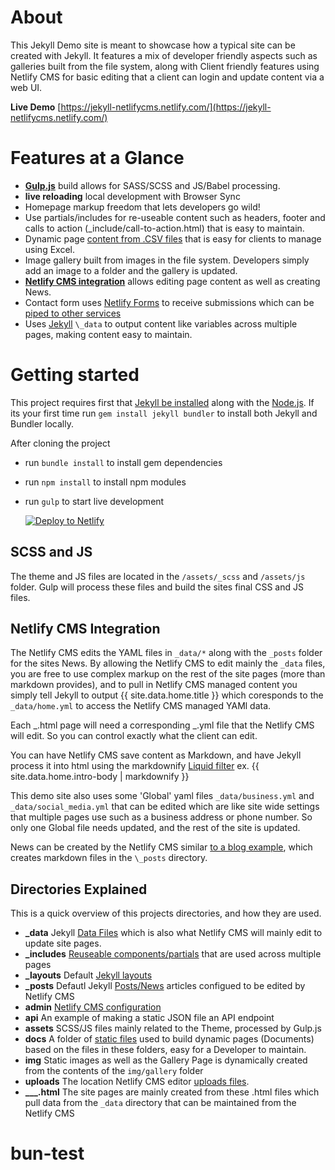 # About

This Jekyll Demo site is meant to showcase how a typical site can be created with Jekyll. It features a mix of developer friendly aspects such as galleries built from the file system, along with Client friendly features using Netlify CMS for basic editing that a client can login and update content via a web UI.

**Live Demo** [https://jekyll-netlifycms.netlify.com/](https://jekyll-netlifycms.netlify.com/)

# Features at a Glance

- **[Gulp.js](https://gulpjs.com/)** build allows for SASS/SCSS and JS/Babel processing.
- **live reloading** local development with Browser Sync
- Homepage markup freedom that lets developers go wild!
- Use partials/includes for re-useable content such as headers, footer and calls to action (\_include/call-to-action.html) that is easy to maintain.
- Dynamic page [content from .CSV files](https://jekyll-netlifycms.netlify.com/directory/) that is easy for clients to manage using Excel.
- Image gallery built from images in the file system. Developers simply add an image to a folder and the gallery is updated.
- **[Netlify CMS integration](https://www.netlifycms.org/)** allows editing page content as well as creating News.
- Contact form uses [Netlify Forms](https://www.netlify.com/docs/form-handling/) to receive submissions which can be [piped to other services](https://www.netlify.com/docs/form-handling/#receiving-submissions)
- Uses [Jekyll](https://jekyllrb.com/docs/datafiles/) `\_data` to output content like variables across multiple pages, making content easy to maintain.

# Getting started

This project requires first that [Jekyll be installed](https://jekyllrb.com/docs/installation/) along with the [Node.js](https://nodejs.org/en/download/). If its your first time run `gem install jekyll bundler` to install both Jekyll and Bundler locally.

After cloning the project

- run `bundle install` to install gem dependencies
- run `npm install` to install npm modules
- run `gulp` to start live development

  <!-- Markdown snippet -->

  [![Deploy to Netlify](https://www.netlify.com/img/deploy/button.svg)](https://app.netlify.com/start/deploy?repository=https://github.com/NickStees/jekyll-cms)

## SCSS and JS

The theme and JS files are located in the `/assets/_scss` and `/assets/js` folder. Gulp will process these files and build the sites final CSS and JS files.

## Netlify CMS Integration

The Netlify CMS edits the YAML files in `_data/*` along with the `_posts` folder for the sites News. By allowing the Netlify CMS to edit mainly the `_data` files, you are free to use complex markup on the rest of the site pages (more than markdown provides), and to pull in Netlify CMS managed content you simply tell Jekyll to output {{ site.data.home.title }} which coresponds to the `_data/home.yml` to access the Netlify CMS managed YAMl data.

Each _.html page will need a corresponding _.yml file that the Netlify CMS will edit. So you can control exactly what the client can edit.

You can have Netlify CMS save content as Markdown, and have Jekyll process it into html using the markdownify [Liquid filter](https://jekyllrb.com/docs/liquid/filters/) ex. {{ site.data.home.intro-body | markdownify }}

This demo site also uses some 'Global' yaml files `_data/business.yml` and `_data/social_media.yml` that can be edited which are like site wide settings that multiple pages use such as a business address or phone number. So only one Global file needs updated, and the rest of the site is updated.

News can be created by the Netlify CMS similar [to a blog example](https://hackernoon.com/adding-a-cms-to-your-static-site-with-netlify-cms-4adadf49aac2), which creates markdown files in the `\_posts` directory.

## Directories Explained

This is a quick overview of this projects directories, and how they are used.

- **\_data** Jekyll [Data Files](https://jekyllrb.com/docs/datafiles/) which is also what Netlify CMS will mainly edit to update site pages.
- **\_includes** [Reuseable components/partials](https://jekyllrb.com/docs/includes/) that are used across multiple pages
- **\_layouts** Default [Jekyll layouts](https://jekyllrb.com/docs/step-by-step/04-layouts/)
- **\_posts** Defautl Jekyll [Posts/News](https://jekyllrb.com/docs/posts/) articles configued to be edited by Netlify CMS
- **admin** [Netlify CMS configuration](https://www.netlifycms.org/docs/add-to-your-site/)
- **api** An example of making a static JSON file an API endpoint
- **assets** SCSS/JS files mainly related to the Theme, processed by Gulp.js
- **docs** A folder of [static files](https://jekyllrb.com/docs/static-files/) used to build dynamic pages (Documents) based on the files in these folders, easy for a Developer to maintain.
- **img** Static images as well as the Gallery Page is dynamically created from the contents of the `img/gallery` folder
- **uploads** The location Netlify CMS editor [uploads files](https://www.netlifycms.org/docs/configuration-options/#media-library).
- **\_\_\_.html** The site pages are mainly created from these .html files which pull data from the `_data` directory that can be maintained from the Netlify CMS
# bun-test
